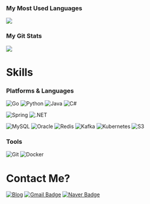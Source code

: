 <h3 > My Most Used Languages </h3>
<p >
  <a href="https://github.com/dings-things">
    <img align="center" src="https://github-readme-stats.vercel.app/api/top-langs/?username=dings-things&layout=compact&show_icons=true&show_owner=true&hide_title=true&theme=nord" />
  </a>
</p>
<h3> My Git Stats </h3>
<p >
  <a href="https://github.com/${깃닉네임}">
    <img align="center" src="https://github-readme-stats.vercel.app/api?username=dings-things&&hide_title=true&show_icons=true&include_all_commits=true&theme=nord" />
  </a>
</p>





# Skills
### Platforms & Languages
![Go](https://img.shields.io/badge/Go-00ADD8.svg?&style=for-the-badge&logo=Go&logoColor=white)
![Python](https://img.shields.io/badge/Python-3776AB.svg?&style=for-the-badge&logo=Python&logoColor=white)
![Java](https://img.shields.io/badge/Java-007396.svg?&style=for-the-badge&logo=Java&logoColor=white)
![C#](https://img.shields.io/badge/C%20Sharp-239120.svg?&style=for-the-badge&logo=C%20Sharp&logoColor=white)

![Spring](https://img.shields.io/badge/Spring-6DB33F.svg?&style=for-the-badge&logo=Spring&logoColor=white)
![.NET](https://img.shields.io/badge/.NET-512BD4.svg?&style=for-the-badge&logo=.NET&logoColor=white)


![MySQL](https://img.shields.io/badge/MySQL-4479A1.svg?&style=for-the-badge&logo=MySQL&logoColor=white)
![Oracle](https://img.shields.io/badge/Oracle-F80000.svg?&style=for-the-badge&logo=Oracle&logoColor=white)
![Redis](https://img.shields.io/badge/redis-FF4438.svg?&style=for-the-badge&logo=Redis&logoColor=white)
![Kafka](https://img.shields.io/badge/apachekafka-231F20.svg?&style=for-the-badge&logo=apachekafka&logoColor=white)
![Kubernetes](https://img.shields.io/badge/kubernetes-326CE5.svg?&style=for-the-badge&logo=kubernetes&logoColor=white)
![S3](https://img.shields.io/badge/amazons3-569A31.svg?&style=for-the-badge&logo=amazons3&logoColor=white)

### Tools
![Git](https://img.shields.io/badge/Git-F05032.svg?&style=for-the-badge&logo=Git&logoColor=white)
![Docker](https://img.shields.io/badge/docker-2496ED.svg?&style=for-the-badge&logo=Docker&logoColor=white)


# Contact Me?
[![Blog](https://img.shields.io/badge/googlehome-4285F4?style=flat-square&logo=googlehome&logoColor=white&link=https://dingyu.dev)](https://dingyu.dev)
[![Gmail Badge](https://img.shields.io/badge/Gmail-d14836?style=flat-square&logo=Gmail&logoColor=white&link=mailto:wjddn3711@gmail.com)](mailto:wjddn3711@gmail.com)
[![Naver Badge](https://img.shields.io/badge/Naver-03C75A?style=flat-square&logo=Naver&logoColor=white&link=mailto:wjddn3711@naver.com)](mailto:wjddn3711@naver.com)

